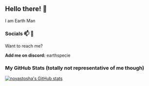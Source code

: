 ## Hello there! 👋

I am Earth Man

### Socials 📫 💬
  Want to reach me?
  
  **Add me on discord:** earthspecie

### My GitHub Stats (totally not representative of me though)
[![novastosha's GitHub stats](https://github-readme-stats.vercel.app/api?username=novastosha)](https://github.com/novastosha/github-readme-stats)  

